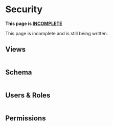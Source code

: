 # Security

<div class="warning">

**This page is <u>INCOMPLETE</u>**

This page is incomplete and is still being written.

</div>

## Views

```sql
```

## Schema

```sql
```

## Users & Roles

```sql
```

## Permissions

```sql
```
